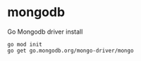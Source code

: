 # mongodb

Go Mongodb driver install
```text
go mod init 
go get go.mongodb.org/mongo-driver/mongo
```
